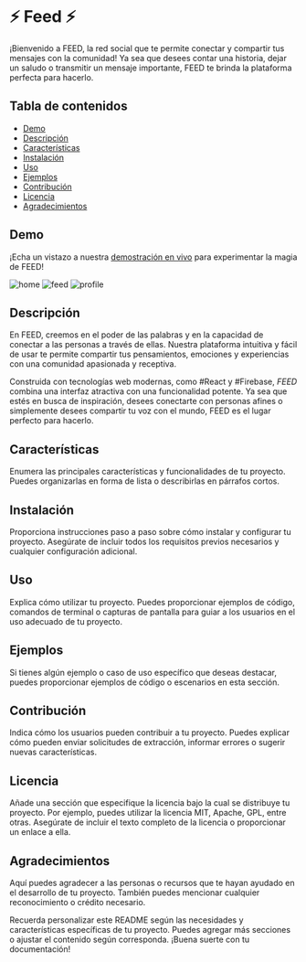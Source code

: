 # ⚡ Feed  ⚡ 

¡Bienvenido a FEED, la red social que te permite conectar y compartir tus mensajes con la comunidad!
Ya sea que desees contar una historia, dejar un saludo o transmitir un mensaje importante, FEED te brinda la plataforma perfecta para hacerlo.

## Tabla de contenidos

- [Demo](#demo)
- [Descripción](#descripción)
- [Características](#características)
- [Instalación](#instalación)
- [Uso](#uso)
- [Ejemplos](#ejemplos)
- [Contribución](#contribución)
- [Licencia](#licencia)
- [Agradecimientos](#agradecimientos)

## Demo

¡Echa un vistazo a nuestra [demostración en vivo](https://feed-social-network-react.vercel.app) para experimentar la magia de FEED!

![home](https://github.com/GermanPagano/feed-socialNetwork-React/assets/80891761/2788d68f-94d7-409c-8e3a-cfce3158a7b8)
![feed](https://github.com/GermanPagano/feed-socialNetwork-React/assets/80891761/f4ad60c5-2481-477c-b61b-49a252b90afc)
![profile](https://github.com/GermanPagano/feed-socialNetwork-React/assets/80891761/e6d580b8-bcc1-4cf3-a5c3-3e4c1d203f75)


## Descripción

En FEED, creemos en el poder de las palabras y en la capacidad de conectar a las personas a través de ellas. 
Nuestra plataforma intuitiva y fácil de usar te permite compartir tus pensamientos, emociones y experiencias con una comunidad apasionada y receptiva.

Construida con tecnologías web modernas, como #React y #Firebase, *FEED* combina una interfaz atractiva con una funcionalidad potente. Ya sea que estés en busca de inspiración, desees conectarte con personas afines o simplemente desees compartir tu voz con el mundo, FEED es el lugar perfecto para hacerlo.

## Características

Enumera las principales características y funcionalidades de tu proyecto. Puedes organizarlas en forma de lista o describirlas en párrafos cortos.

## Instalación

Proporciona instrucciones paso a paso sobre cómo instalar y configurar tu proyecto. Asegúrate de incluir todos los requisitos previos necesarios y cualquier configuración adicional.

## Uso

Explica cómo utilizar tu proyecto. Puedes proporcionar ejemplos de código, comandos de terminal o capturas de pantalla para guiar a los usuarios en el uso adecuado de tu proyecto.

## Ejemplos

Si tienes algún ejemplo o caso de uso específico que deseas destacar, puedes proporcionar ejemplos de código o escenarios en esta sección.

## Contribución

Indica cómo los usuarios pueden contribuir a tu proyecto. Puedes explicar cómo pueden enviar solicitudes de extracción, informar errores o sugerir nuevas características.

## Licencia

Añade una sección que especifique la licencia bajo la cual se distribuye tu proyecto. Por ejemplo, puedes utilizar la licencia MIT, Apache, GPL, entre otras. Asegúrate de incluir el texto completo de la licencia o proporcionar un enlace a ella.

## Agradecimientos

Aquí puedes agradecer a las personas o recursos que te hayan ayudado en el desarrollo de tu proyecto. También puedes mencionar cualquier reconocimiento o crédito necesario.

Recuerda personalizar este README según las necesidades y características específicas de tu proyecto. Puedes agregar más secciones o ajustar el contenido según corresponda. ¡Buena suerte con tu documentación!
